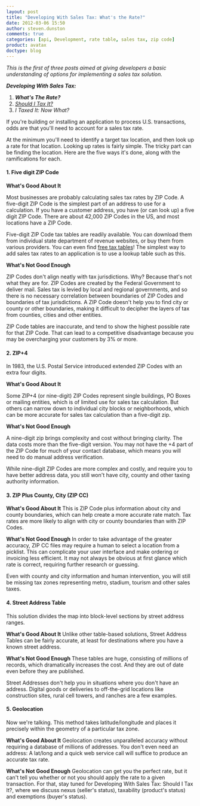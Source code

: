 ```yaml
---
layout: post
title: "Developing With Sales Tax: What's the Rate?"
date: 2012-03-06 15:50
author: steven.dunston
comments: true
categories: [api, Development, rate table, sales tax, zip code]
product: avatax
doctype: blog
---
```

<em>This is the first of three posts aimed at giving developers a basic understanding of options for implementing a sales tax solution.</em>

<strong><em>Developing With Sales Tax:</em></strong>
<ol>
	<li><em><strong>What's The Rate?</strong></em></li>
	<li><em><a href="/blog/2012/03/20/developing-with-sales-tax-should-i-tax-it/">Should I Tax It?</a></em></li>
	<li><em>I Taxed It: Now What?</em></li>
</ol>
If you're building or installing an application to process U.S. transactions, odds are that you'll need to account for a sales tax rate.

At the minimum you'll need to identify a target tax location, and then look up a rate for that location. Looking up rates is fairly simple. The tricky part can be finding the location. Here are the five ways it's done, along with the ramifications for each.<!--more-->
<h4>1. Five digit ZIP Code</h4>
<strong>What's Good About It</strong>

Most businesses are probably calculating sales tax rates by ZIP Code. A five-digit ZIP Code is the simplest part of an address to use for a calculation. If you have a customer address, you have (or can look up) a five digit ZIP Code. There are about 42,000 ZIP Codes in the US, and most locations have a ZIP Code.

Five-digit ZIP Code tax tables are readily available. You can download them from individual state department of revenue websites, or buy them from various providers. You can even find <a title="Five-Digit ZIP Code State Sales Tax Tables" href="http://www.taxrates.com/state-rates/">free tax tables</a>! The simplest way to add sales tax rates to an application is to use a lookup table such as this.

<strong>What's Not Good Enough</strong>

ZIP Codes don't align neatly with tax jurisdictions. Why? Because that's not what they are for. ZIP Codes are created by the Federal Government to deliver mail. Sales tax is levied by local and regional governments, and so there is no necessary correlation between boundaries of ZIP Codes and boundaries of tax jurisdictions. A ZIP Code doesn't help you to find city or county or other boundaries, making it difficult to decipher the layers of tax from counties, cities and other entities.

ZIP Code tables are inaccurate, and tend to show the highest possible rate for that ZIP Code. That can lead to a competitive disadvantage because you may be overcharging your customers by 3% or more.
<h4>2. ZIP+4</h4>
In 1983, the U.S. Postal Service introduced extended ZIP Codes with an extra four digits.

<strong>What's Good About It</strong>

Some ZIP+4 (or nine-digit) ZIP Codes represent single buildings, PO Boxes or mailing entities, which is of limited use for sales tax calculation. But others can narrow down to individual city blocks or neighborhoods, which can be more accurate for sales tax calculation than a five-digit zip.

<strong>What's Not Good Enough</strong>

A nine-digit zip brings complexity and cost without bringing clarity. The data costs more than the five-digit version. You may not have the +4 part of the ZIP Code for much of your contact database, which means you will need to do manual address verification.

While nine-digit ZIP Codes are more complex and costly, and require you to have better address data, you still won't have city, county and other taxing authority information.
<h4>3. ZIP Plus County, City (ZIP CC)</h4>
<strong>What's Good About It</strong>
This is ZIP Code plus information about city and county boundaries, which can help create a more accurate rate match. Tax rates are more likely to align with city or county boundaries than with ZIP Codes.

<strong>What's Not Good Enough</strong>
In order to take advantage of the greater accuracy, ZIP CC files may require a human to select a location from a picklist. This can complicate your user interface and make ordering or invoicing less efficient. It may not always be obvious at first glance which rate is correct, requiring further research or guessing.

Even with county and city information and human intervention, you will still be missing tax zones representing metro, stadium, tourism and other sales taxes.
<h4>4. Street Address Table</h4>
This solution divides the map into block-level sections by street address ranges.

<strong>What's Good About It</strong>
Unlike other table-based solutions, Street Address Tables can be fairly accurate, at least for destinations where you have a known street address.

<strong>What's Not Good Enough</strong>
These tables are huge, consisting of millions of records, which dramatically increases the cost. And they are out of date even before they are published.

Street Addresses don't help you in situations where you don't have an address. Digital goods or deliveries to off-the-grid locations like construction sites, rural cell towers, and ranches are a few examples.
<h4>5. Geolocation</h4>
Now we're talking. This method takes latitude/longitude and places it precisely within the geometry of a particular tax zone.

<strong>What's Good About It</strong>
Geolocation creates unparalleled accuracy without requiring a database of millions of addresses. You don't even need an address: A lat/long and a quick web service call will suffice to produce an accurate tax rate.

<strong>What's Not Good Enough</strong>
Geolocation can get you the perfect rate, but it can't tell you whether or not you should apply the rate to a given transaction. For that, stay tuned for Developing With Sales Tax: Should I Tax It?, where we discuss nexus (seller's status), taxability (product's status) and exemptions (buyer's status).
